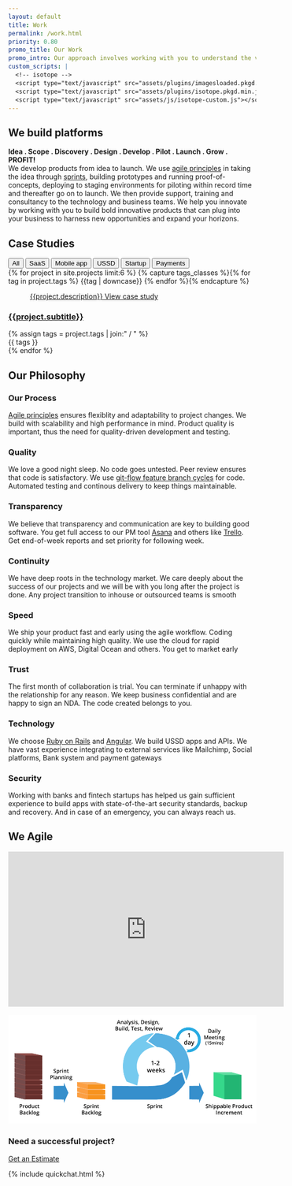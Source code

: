 ```yaml
---
layout: default
title: Work
permalink: /work.html
priority: 0.80
promo_title: Our Work
promo_intro: Our approach involves working with you to understand the vision for your ideas in order to build well-placed and thought out products through a well-defined process from idea to launch
custom_scripts: |
  <!-- isotope -->
  <script type="text/javascript" src="assets/plugins/imagesloaded.pkgd.min.js"></script> 
  <script type="text/javascript" src="assets/plugins/isotope.pkgd.min.js"></script>    
  <script type="text/javascript" src="assets/js/isotope-custom.js"></script>
---
```

<!-- ******Intro Section****** -->
<section id="services" class="services section">
  <div class="container text-center">
  <h2 class="title">We build platforms</h2>
      <p class="intro"><b>Idea . Scope . Discovery . Design . Develop . Pilot . Launch . Grow . PROFIT!</b><br/>We develop products from idea to launch. We use <a href="http://agilemanifesto.org/principles.html" target="_blank">agile principles</a> in taking the idea through <a href="http://www.gv.com/sprint/" target="_blank">sprints</a>, building prototypes and running proof-of-concepts, deploying to staging environments for piloting within record time and thereafter go on to launch. We then provide support, training and consultancy to the technology and business teams. We help you innovate by working with you to build bold innovative products that can plug into your business to harness new opportunities and expand your horizons.</p>
  </div>
</section>
<!-- ******Work list Section****** -->
<section id="work-list" class="section work-list">
  <div class="container text-center">
    <h2 class="title">Case Studies</h2>
    <div id="filters" class="button-group clearfix">
      <button class="btn button is-checked" data-filter="*">All</button>
      <button class="btn button" data-filter=".saas">SaaS</button>
      <button class="btn button" data-filter=".mobile-app">Mobile app</button>
      <button class="btn button" data-filter=".ussd">USSD</button>
      <button class="btn button" data-filter=".startup">Startup</button>
      <button class="btn button last" data-filter=".payments">Payments</button>
    </div><!--//filters-->
    <div class="items-wrapper isotope row">
      {% for project in site.projects limit:6 %}
      {% capture tags_classes %}{% for tag in project.tags %} {{tag | downcase}} {% endfor %}{% endcapture %}
      <div class="item {{ tags_classes }} col-lg-4 col-md-4 col-sm-6 col-sm-12 ">
        <div class="item-inner">
          <figure class="figure">
            <a href="{{project.url}}"><img class="img-responsive" src="/assets/images/work/{{project.thumbnail}}" alt="" /></a>
            <a class="info-mask" href="{{project.url}}">
              <span class="desc">{{project.description}}</span>
              <span class="btn btn-cta btn-cta-primary" >View case study</span>
            </a><!--//info-mask-->
          </figure>
          <div class="content text-left">
            <h3 class="sub-title"><a href="{{project.url}}">{{project.subtitle}}</a></h3>
            {% assign tags = project.tags | join:" / " %}
            <div class="meta">{{ tags }}</div>
          </div><!--//content-->                    
        </div><!--//item-inner-->
      </div><!--//item-->
<!--       <li>
        <img src="{{ album.thumbnail-path }}" alt="{{ album.title }}"/>
        <a href="{{ album.url }}">{{ album.title }}</a>
        <p>{{ album.short-description }}</p>
      </li> -->
      {% endfor %}
    </div><!--//items-wrapper-->
  </div><!--//container-fluid-->
</section><!--//work-list"-->

<!-- ******Services Section****** -->
<section id="services" class="services section">
  <div class="container text-center">
    <p class="container text-center">
      <a id="philosophy"> </a>
      <h2 class="title">Our Philosophy</h2>
    </p>
    <div class="service-items row">
      <div class="item col-lg-3 col-md-6 col-sm-6 col-xs-12">
        <div class="item-inner">
          <div class="header-box">
            <i class="fs1 icon_genius" aria-hidden="true"></i>
          </div><!--//header-->
          <div class="desc">
            <h3 class="sub-title">Our Process</h3>
            <p><a href="http://agilemanifesto.org/principles.html" target="_blank">Agile principles</a> ensures flexiblity and adaptability to project changes. We build with scalability and high performance in mind. Product quality is important, thus the need for quality-driven development and testing. </p>
          </div>
        </div><!--//item-inner-->
      </div><!--//item-->
      <div class="item col-lg-3 col-md-6 col-sm-6 col-xs-12">
        <div class="item-inner">
          <div class="header-box">
            <i class="fs1 icon_star_alt" aria-hidden="true"></i>
          </div><!--//header-->
          <div class="desc">
            <h3 class="sub-title">Quality</h3>
            <p>We love a good night sleep. No code goes untested. Peer review ensures that code is satisfactory. We use <a href="http://nvie.com/posts/a-successful-git-branching-model/" target="_blank">git-flow feature branch cycles</a> for code. Automated testing and continous delivery to keep things maintainable. </p>
          </div>
        </div><!--//item-inner-->
      </div><!--//item-->
      <div class="item col-lg-3 col-md-6 col-sm-6 col-xs-12">
        <div class="item-inner">
          <div class="header-box">
            <i class="fs1 icon_chat_alt" aria-hidden="true"></i>
          </div><!--//header-->
          <div class="desc">
            <h3 class="sub-title">Transparency</h3>
            <p>We believe that transparency and communication are key to building good software. You get full access to our PM tool <a href="https://asana.com" target="_blank">Asana</a> and others like <a href="https://trello.com" target="_blank">Trello</a>. Get end-of-week reports and set priority for following week.</p>
          </div>
        </div><!--//item-inner-->
      </div><!--//item-->
      <div class="item col-lg-3 col-md-6 col-sm-6 col-xs-12">
        <div class="item-inner">
          <div class="header-box">
            <i class="fs1 icon_loading" aria-hidden="true"></i>
          </div><!--//header-->
          <div class="desc">
            <h3 class="sub-title">Continuity</h3>
            <p>We have deep roots in the technology market. We care deeply about the success of our projects and we will be with you long after the project is done. Any project transition to inhouse or outsourced teams is smooth</p>
          </div>
        </div><!--//item-inner-->
      </div><!--//item-->
      <div class="item col-lg-3 col-md-6 col-sm-6 col-xs-12">
        <div class="item-inner">
          <div class="header-box">
            <i class="fs1 icon_clock_alt" aria-hidden="true"></i>
          </div><!--//header-->
          <div class="desc">
            <h3 class="sub-title">Speed</h3>
            <p>We ship your product fast and early using the agile workflow. Coding quickly while maintaining high quality. We use the cloud for rapid deployment on AWS, Digital Ocean and others. You get to market early </p>
          </div>
        </div><!--//item-inner-->
      </div><!--//item-->
      <div class="item col-lg-3 col-md-6 col-sm-6 col-xs-12">
        <div class="item-inner">
          <div class="header-box">
            <i class="fs1 icon_key_alt" aria-hidden="true"></i>
          </div><!--//header-->
          <div class="desc">
            <h3 class="sub-title">Trust</h3>
            <p>The first month of collaboration is trial. You can terminate if unhappy with the relationship for any reason. We keep business confidential and are happy to sign an NDA. The code created belongs to you.</p>
          </div>
        </div><!--//item-inner-->
      </div><!--//item-->
      <div class="item col-lg-3 col-md-6 col-sm-6 col-xs-12">
        <div class="item-inner"> 
          <div class="header-box">
            <i class="fs1 icon_tools" aria-hidden="true"></i>
          </div><!--//header-->
          <div class="desc">
            <h3 class="sub-title">Technology</h3>
            <p>We choose <a href="https://www.toptal.com/ruby-on-rails/after-two-decades-of-programming-i-use-rails" target="_blank">Ruby on Rails</a> and <a href="http://blog.rangle.io/why-use-angular-2-on-a-new-application/" target="_blank">Angular</a>. We build USSD apps and APIs. We have vast experience integrating to external services like Mailchimp, Social platforms, Bank system and payment gateways</p>
          </div>
        </div><!--//item-inner-->
      </div><!--//item-->
      <div class="item col-lg-3 col-md-6 col-sm-6 col-xs-12">
        <div class="item-inner">
          <div class="header-box">
            <i class="fs1 icon_lock_alt" aria-hidden="true"></i>
          </div><!--//header-->
          <div class="desc">
            <h3 class="sub-title">Security</h3>
            <p>Working with banks and fintech startups has helped us gain sufficient experience to build apps with state-of-the-art security standards, backup and recovery. And in case of an emergency, you can always reach us.</p>
          </div>
        </div><!--//item-inner-->
      </div><!--//item-->
    </div><!--//row--> 
    <h2 class="title">We <i class="icon_heart"></i> Agile</h2>
    <p class="video-container">
      <iframe width="560" height="315" src="https://www.youtube.com/embed/K2vSQPh6MCE" frameborder="0" allowfullscreen></iframe>
    </p>
    <img src="/assets/images/work/agileprocess.png" class="img-responsive" />
    <h3>
      Need a successful project?
    </h3>
    <a id="get-estimate-btn" class="btn btn-cta btn-cta-primary" href="estimate.html">Get an Estimate</a>         
  </div><!--//container-->
</section> <!--//services -->

{% include quickchat.html %}

